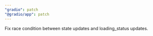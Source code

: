 ```yaml
---
"gradio": patch
"@gradio/app": patch
---
```


Fix race condition between state updates and loading_status updates.
